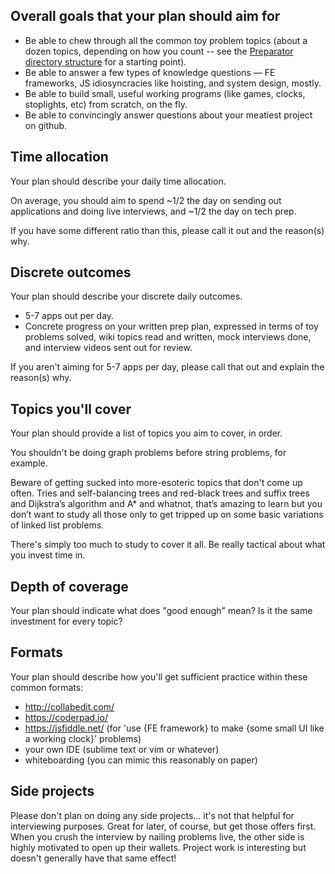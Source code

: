 ## Overall goals that your plan should aim for

* Be able to chew through all the common toy problem topics (about a dozen topics, depending on how you count -- see the [Preparator directory structure](https://github.com/hackreactor/2016-02-preparator3000/tree/master/problems) for a starting point).
* Be able to answer a few types of knowledge questions — FE frameworks, JS idiosyncracies like hoisting, and system design, mostly.
* Be able to build small, useful working programs (like games, clocks, stoplights, etc) from scratch, on the fly.
* Be able to convincingly answer questions about your meatiest project on github.

## Time allocation

Your plan should describe your daily time allocation.

On average, you should aim to spend ~1/2 the day on sending out applications and doing live interviews, and ~1/2 the day on tech prep. 

If you have some different ratio than this, please call it out and the reason(s) why.

## Discrete outcomes

Your plan should describe your discrete daily outcomes.

* 5-7 apps out per day.
* Concrete progress on your written prep plan, expressed in terms of toy problems solved, wiki topics read and written, mock interviews done, and interview videos sent out for review. 

If you aren't aiming for 5-7 apps per day, please call that out and explain the reason(s) why.

## Topics you'll cover

Your plan should provide a list of topics you aim to cover, in order.

You shouldn't be doing graph problems before string problems, for example.

Beware of getting sucked into more-esoteric topics that don't come up often. Tries and self-balancing trees and red-black trees and suffix trees and Dijkstra’s algorithm and A* and whatnot, that’s amazing to learn but you don’t want to study all those only to get tripped up on some basic variations of linked list problems.

There's simply too much to study to cover it all. Be really tactical about what you invest time in.

## Depth of coverage

Your plan should indicate what does "good enough" mean? Is it the same investment for every topic?

## Formats

Your plan should describe how you'll get sufficient practice within these common formats:

* http://collabedit.com/
* https://coderpad.io/
* https://jsfiddle.net/ (for 'use {FE framework} to make {some small UI like a working clock}' problems)
* your own IDE (sublime text or vim or whatever)
* whiteboarding (you can mimic this reasonably on paper)

## Side projects

Please don't plan on doing any side projects... it's not that helpful for interviewing purposes. Great for later, of course, but get those offers first.  When you crush the interview by nailing problems live, the other side is highly motivated to open up their wallets. Project work is interesting but doesn't generally have that same effect!